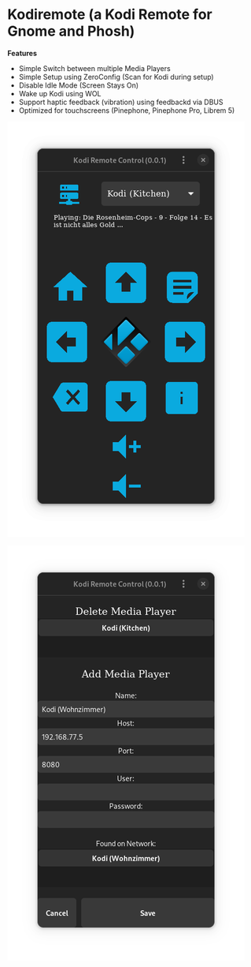 # Kodiremote (a Kodi Remote for Gnome and Phosh)

**Features**

 - Simple Switch between multiple Media Players
 - Simple Setup using ZeroConfig (Scan for Kodi during setup)
 - Disable Idle Mode (Screen Stays On)
 - Wake up Kodi using WOL
 - Support haptic feedback (vibration) using feedbackd via DBUS
 - Optimized for touchscreens (Pinephone, Pinephone Pro, Librem 5)




![alt text](https://github.com/Beaerlin/de.beaerlin.kodiremote/blob/main/screenshots/control.png?raw=true)   

![alt text](https://github.com/Beaerlin/de.beaerlin.kodiremote/blob/main/screenshots/settings.png?raw=true)

